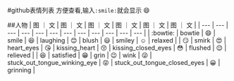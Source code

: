 #github表情列表
方便查看,输入`:smile:`就会显示 :smile:

##人物
| 图 ｜ 文 | 图 ｜ 文 | 图 ｜ 文 | 图 ｜ 文 | 图 ｜ 文 | 图 ｜ 文 |
| --- | --- | --- | --- | --- | --- | --- | --- | --- | --- | --- | --- |
| :bowtie: | bowtie | :smile: | smile | :laughing: | laughing | :blush: | blush | :smiley: | smiley | :relaxed: | relaxed  |
| :smirk: | smirk | :heart_eyes: | heart_eyes | :kissing_heart: | kissing_heart | :kissing_closed_eyes: | kissing_closed_eyes | :flushed: | flushed | :relieved: | relieved  |
| :satisfied: | satisfied | :grin: | grin | :wink: | wink | :stuck_out_tongue_winking_eye: | stuck_out_tongue_winking_eye | :stuck_out_tongue_closed_eyes: | stuck_out_tongue_closed_eyes | :grinning: | grinning  |
